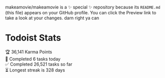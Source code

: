 makeamovie/makeamovie is a ✨ special ✨ repository because its `README.md` (this file) appears on your GitHub profile.
You can click the Preview link to take a look at your changes. darn right ya can

# Todoist Stats

<!-- TODO-IST:START -->
🏆  36,141 Karma Points           
🌸  Completed 6 tasks today           
✅  Completed 26,521 tasks so far           
⏳  Longest streak is 328 days
<!-- TODO-IST:END -->